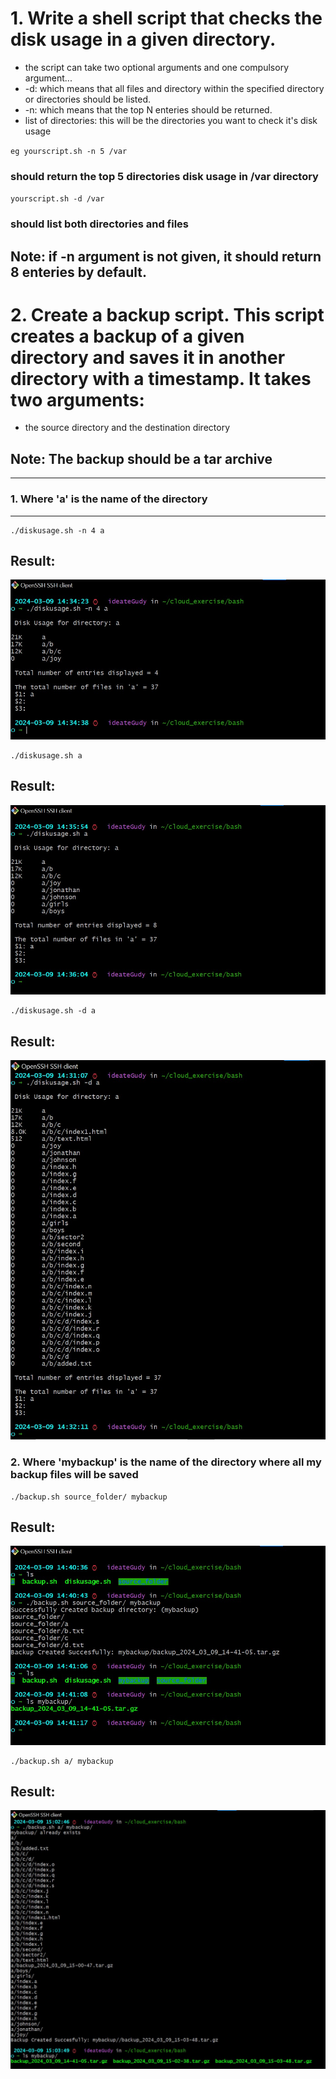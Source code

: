 # 1. Write a shell script that checks the disk usage in a given directory.

- the script can take two optional arguments and one compulsory argument...
- -d: which means that all files and directory within the specified directory or directories should be listed.
- -n: which means that the top N enteries should be returned.
- list of directories: this will be the directories you want to check it's disk usage

`eg yourscript.sh -n 5 /var`

### should return the top 5 directories disk usage in /var directory

`yourscript.sh -d /var`

### should list both directories and files

## Note: if -n argument is not given, it should return 8 enteries by default.

# 2. Create a backup script. This script creates a backup of a given directory and saves it in another directory with a timestamp. It takes two arguments:

- the source directory and the destination directory

## Note: The backup should be a tar archive

---

### 1. Where 'a' is the name of the directory

---

```
./diskusage.sh -n 4 a
```

## Result:

![image](img/disk_usage1.jpg)

```
./diskusage.sh a
```

## Result:

![image](img/disk_usage2.jpg)

```
./diskusage.sh -d a
```

## Result:

![image](img/disk_usage.jpg)

### 2. Where 'mybackup' is the name of the directory where all my backup files will be saved

```
./backup.sh source_folder/ mybackup
```

## Result:

![image](img/backup.jpg)

```
./backup.sh a/ mybackup
```

## Result:

![image](img/backup1.jpg)
